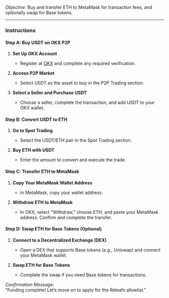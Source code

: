 *Objective:* Buy and transfer ETH to MetaMask for transaction fees, and optionally swap for Base tokens.

---

### Instructions

#### Step A: Buy USDT on OKX P2P
1. **Set Up OKX Account**
   - Register at [OKX](https://www.okx.com/) and complete any required verification.

2. **Access P2P Market**
   - Select USDT as the asset to buy in the P2P Trading section.

3. **Select a Seller and Purchase USDT**
   - Choose a seller, complete the transaction, and add USDT to your OKX wallet.

#### Step B: Convert USDT to ETH
1. **Go to Spot Trading**
   - Select the USDT/ETH pair in the Spot Trading section.

2. **Buy ETH with USDT**
   - Enter the amount to convert and execute the trade.

#### Step C: Transfer ETH to MetaMask
1. **Copy Your MetaMask Wallet Address**
   - In MetaMask, copy your wallet address.

2. **Withdraw ETH to MetaMask**
   - In OKX, select "Withdraw," choose ETH, and paste your MetaMask address. Confirm and complete the transfer.

#### Step D: Swap ETH for Base Tokens (Optional)
1. **Connect to a Decentralized Exchange (DEX)**
   - Open a DEX that supports Base tokens (e.g., Uniswap) and connect your MetaMask wallet.

2. **Swap ETH for Base Tokens**
   - Complete the swap if you need Base tokens for transactions.

*Confirmation Message:*  
"Funding complete! Let’s move on to apply for the Releafs allowlist."
